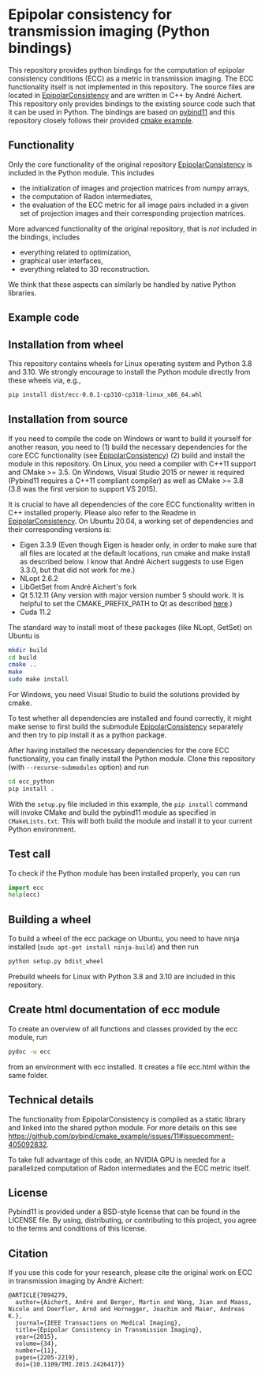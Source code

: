 # Epipolar consistency for transmission imaging (Python bindings)

This repository provides python bindings for the computation of epipolar consistency conditions (ECC) as a metric in transmission imaging.
The ECC functionality itself is not implemented in this repository. 
The source files are located in [EpipolarConsistency](https://github.com/aaichert/EpipolarConsistency) and are written in C++ by André Aichert.
This repository only provides bindings to the existing source code such that it can be used in Python.
The bindings are based on [pybind11](https://github.com/pybind/pybind11) and this repository closely follows their provided [cmake example](https://github.com/pybind/cmake_example).

## Functionality
Only the core functionality of the original repository [EpipolarConsistency](https://github.com/aaichert/EpipolarConsistency) is included in the Python module. 
This includes 
- the initialization of images and projection matrices from numpy arrays,
- the computation of Radon intermediates,
- the evaluation of the ECC metric for all image pairs included in a given set of projection images and their corresponding projection matrices.

More advanced functionality of the original repository, that is *not* included in the bindings, includes
- everything related to optimization, 
- graphical user interfaces,
- everything related to 3D reconstruction.

We think that these aspects can similarly be handled by native Python libraries.  

## Example code

## Installation from wheel

This repository contains wheels for Linux operating system and Python 3.8 and 3.10. 
We strongly encourage to install the Python module directly from these wheels via, e.g.,  
```bash
pip install dist/ecc-0.0.1-cp310-cp310-linux_x86_64.whl
```

## Installation from source

If you need to compile the code on Windows or want to build it yourself for another reason, you need to 
(1) build the necessary dependencies for the core ECC functionality (see [EpipolarConsistency](https://github.com/aaichert/EpipolarConsistency))
(2) build and install the module in this repository.
On Linux, you need a compiler with C++11 support and CMake >= 3.5.
On Windows, Visual Studio 2015 or newer is required (Pybind11 requires a C++11 compliant compiler) as well as CMake >= 3.8 (3.8 was the first version to support VS 2015).

It is crucial to have all dependencies of the core ECC functionality written in C++ installed properly. Please also refer to the 
Readme in [EpipolarConsistency](https://github.com/aaichert/EpipolarConsistency). On Ubuntu 20.04, a working set of dependencies
and their corresponding versions is:
- Eigen 3.3.9 (Even though Eigen is header only, in order to make sure that all files are located at the default locations, run
cmake and make install as described below. I know that André Aichert suggests to use Eigen 3.3.0, but that did not work for me.)
- NLopt 2.6.2
- LibGetSet from André Aichert's fork 
- Qt 5.12.11 (Any version with major version number 5 should work. It is helpful to set the CMAKE_PREFIX_PATH to Qt as described [here](https://github.com/aaichert/EpipolarConsistency#41-notes-on-using-qt).)
- Cuda 11.2

The standard way to install most of these packages (like NLopt, GetSet) on Ubuntu is
```bash
mkdir build
cd build
cmake ..
make
sudo make install
```
For Windows, you need Visual Studio to build the solutions provided by cmake.

To test whether all dependencies are installed and found correctly, it might make sense to first build the submodule [EpipolarConsistency](https://github.com/aaichert/EpipolarConsistency)
separately and then try to pip install it as a python package.  

After having installed the necessary dependencies for the core ECC functionality, you can finally install the Python module.
Clone this repository (with `--recurse-submodules` option) and run

```bash
cd ecc_python
pip install .
```

With the `setup.py` file included in this example, the `pip install` command will invoke CMake and build the pybind11 module as specified in `CMakeLists.txt`.
This will both build the module and install it to your current Python environment.

## Test call
To check if the Python module has been installed properly, you can run

```python
import ecc
help(ecc)
```

## Building a wheel

To build a wheel of the ecc package on Ubuntu, you need to have ninja installed (`sudo apt-get install ninja-build`) and then run
```bash
python setup.py bdist_wheel
```
Prebuild wheels for Linux with Python 3.8 and 3.10 are included in this repository. 

## Create html documentation of ecc module

To create an overview of all functions and classes provided by the ecc module, run

```bash
pydoc -w ecc
```
from an environment with ecc installed. It creates a file ecc.html within the same folder.

## Technical details

The functionality from EpipolarConsistency is compiled as a static library and linked into the shared python module.
For more details on this see https://github.com/pybind/cmake_example/issues/11#issuecomment-405092832.

To take full advantage of this code, an NVIDIA GPU is needed for a parallelized computation of Radon intermediates and the ECC metric itself.

## License

Pybind11 is provided under a BSD-style license that can be found in the LICENSE
file. By using, distributing, or contributing to this project, you agree to the
terms and conditions of this license.

## Citation

If you use this code for your research, please cite the original work on ECC in transmission imaging by André Aichert:
```
@ARTICLE{7094279,
  author={Aichert, André and Berger, Martin and Wang, Jian and Maass, Nicole and Doerfler, Arnd and Hornegger, Joachim and Maier, Andreas K.},
  journal={IEEE Transactions on Medical Imaging}, 
  title={Epipolar Consistency in Transmission Imaging}, 
  year={2015},
  volume={34},
  number={11},
  pages={2205-2219},
  doi={10.1109/TMI.2015.2426417}}
```

